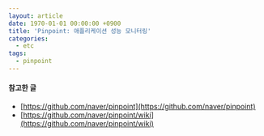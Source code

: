 ```yaml
---
layout: article
date: 1970-01-01 00:00:00 +0900
title: 'Pinpoint: 애플리케이션 성능 모니터링'
categories:
  - etc
tags:
  - pinpoint
---
```


#### 참고한 글
- [https://github.com/naver/pinpoint](https://github.com/naver/pinpoint)
- [https://github.com/naver/pinpoint/wiki](https://github.com/naver/pinpoint/wiki)
